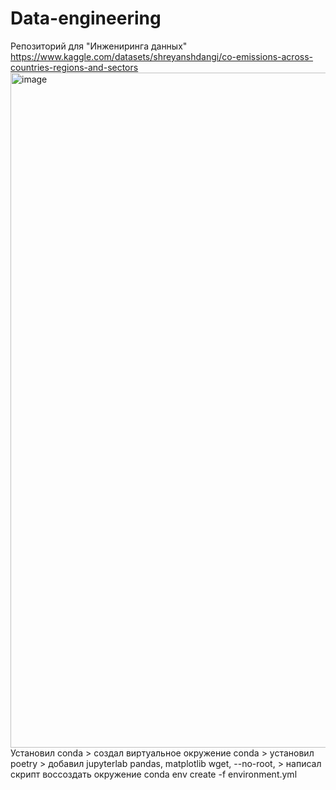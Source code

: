 # Data-engineering
Репозиторий для "Инжениринга данных"
https://www.kaggle.com/datasets/shreyanshdangi/co-emissions-across-countries-regions-and-sectors
<img width="1920" height="1080" alt="image" src="https://github.com/user-attachments/assets/523aa3cb-dd1f-4650-a680-323fa169aeb8" />
Установил conda > создал виртуальное окружение conda > установил poetry > добавил jupyterlab pandas, matplotlib wget, --no-root, > написал скрипт
воссоздать окружение conda env create -f environment.yml
